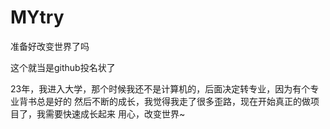 # MYtry
准备好改变世界了吗


这个就当是github投名状了

23年，我进入大学，那个时候我还不是计算机的，后面决定转专业，因为有个专业背书总是好的
然后不断的成长，我觉得我走了很多歪路，现在开始真正的做项目了，我需要快速成长起来
    用心，改变世界~
